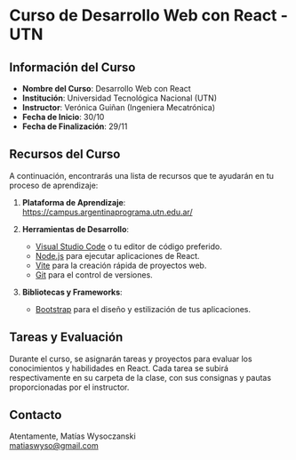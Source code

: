 # Curso de Desarrollo Web con React - UTN

## Información del Curso

- **Nombre del Curso**: Desarrollo Web con React
- **Institución**: Universidad Tecnológica Nacional (UTN)
- **Instructor**: Verónica Guiñan (Ingeniera Mecatrónica)
- **Fecha de Inicio**: 30/10
- **Fecha de Finalización**: 29/11

## Recursos del Curso

A continuación, encontrarás una lista de recursos que te ayudarán en tu proceso de aprendizaje:

1. **Plataforma de Aprendizaje**: https://campus.argentinaprograma.utn.edu.ar/

2. **Herramientas de Desarrollo**:
   - [Visual Studio Code](https://code.visualstudio.com/) o tu editor de código preferido.
   - [Node.js](https://nodejs.org/) para ejecutar aplicaciones de React.
   - [Vite](https://vitejs.dev/) para la creación rápida de proyectos web.
   - [Git](https://git-scm.com/) para el control de versiones.

3. **Bibliotecas y Frameworks**:
   - [Bootstrap](https://getbootstrap.com/) para el diseño y estilización de tus aplicaciones.

## Tareas y Evaluación

Durante el curso, se asignarán tareas y proyectos para evaluar los conocimientos y habilidades en React. Cada tarea se subirá respectivamente en su carpeta de la clase, con sus consignas y pautas proporcionadas por el instructor.

## Contacto

Atentamente,
Matías Wysoczanski  
matiaswyso@gmail.com